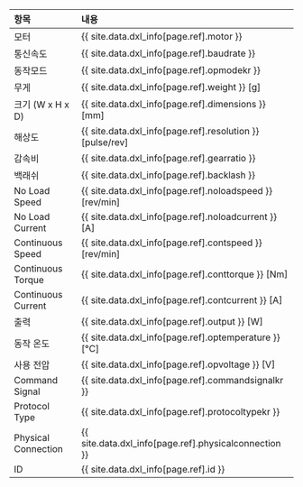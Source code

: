 
| 항목                | 내용                                                      |
|:--------------------|:----------------------------------------------------------|
| 모터                | {{ site.data.dxl_info[page.ref].motor }}                  |
| 통신속도            | {{ site.data.dxl_info[page.ref].baudrate }}               |
| 동작모드            | {{ site.data.dxl_info[page.ref].opmodekr }}                 |
| 무게                | {{ site.data.dxl_info[page.ref].weight }} [g]             |
| 크기 (W x H x D)    | {{ site.data.dxl_info[page.ref].dimensions }} [mm]        |
| 해상도              | {{ site.data.dxl_info[page.ref].resolution }} [pulse/rev] |
| 감속비              | {{ site.data.dxl_info[page.ref].gearratio }}              |
| 백래쉬              | {{ site.data.dxl_info[page.ref].backlash }}               |
| No Load Speed       | {{ site.data.dxl_info[page.ref].noloadspeed }} [rev/min]  |
| No Load Current     | {{ site.data.dxl_info[page.ref].noloadcurrent }} [A]      |
| Continuous Speed    | {{ site.data.dxl_info[page.ref].contspeed }} [rev/min]    |
| Continuous Torque   | {{ site.data.dxl_info[page.ref].conttorque }} [Nm]        |
| Continuous Current  | {{ site.data.dxl_info[page.ref].contcurrent }} [A]        |
| 출력                | {{ site.data.dxl_info[page.ref].output }} [W]             |
| 동작 온도           | {{ site.data.dxl_info[page.ref].optemperature }} [&deg;C] |
| 사용 전압           | {{ site.data.dxl_info[page.ref].opvoltage }} [V]          |
| Command Signal      | {{ site.data.dxl_info[page.ref].commandsignalkr }}          |
| Protocol Type       | {{ site.data.dxl_info[page.ref].protocoltypekr }}           |
| Physical Connection | {{ site.data.dxl_info[page.ref].physicalconnection }}     |
| ID                  | {{ site.data.dxl_info[page.ref].id }}                     |
